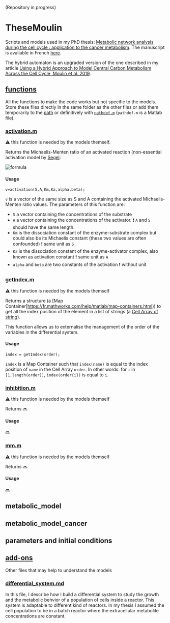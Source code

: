 (Repository in progress)
# TheseMoulin
Scripts and models used in my PhD thesis: [Metabolic network analysis during the cell cycle : application to the cancer metabolism](http://www.theses.fr/2020UPASG022). The manuscript is available in French [here](https://tel.archives-ouvertes.fr/tel-03164566).

The hybrid automaton is an upgraded version of the one described in my article [Using a Hybrid Approach to Model Central Carbon Metabolism Across the Cell Cycle, Moulin et al. 2019](https://link.springer.com/chapter/10.1007/978-3-030-28042-0_9).


## [functions](https://github.com/CcileMoul1/TheseMoulin/tree/main/functions)
All the functions to make the code works but not specific to the models. Store these files directly in the same folder as the other files or add them temporarily to the [path](https://fr.mathworks.com/help/matlab/ref/addpath.html) or definitively with [```pathdef.m```](https://fr.mathworks.com/help/matlab/ref/savepath.html) (```pathdef.m``` is a Matlab file).

### [activation.m](https://github.com/CcileMoul1/TheseMoulin/blob/main/functions/activation.m)
:warning: this function is needed by the models themself.

Returns the Michaelis-Menten ratio of an activated reaction (non-essential activation model by [Segel](https://www.google.com/search?q=ISBN+978-0-471-30309-1&client=ubuntu&hs=fOB&ei=JoaaYI2uEJuHjLsPoMi_mA0&oq=ISBN+978-0-471-30309-1&gs_lcp=Cgdnd3Mtd2l6EANQ_yhYsDdgzj1oAXAAeACAATyIAcoCkgEBNpgBAKABAaoBB2d3cy13aXrAAQE&sclient=gws-wiz&ved=0ahUKEwiN2dXL3cHwAhWbA2MBHSDkD9MQ4dUDCA4&uact=5): 

![formula](https://render.githubusercontent.com/render/math?math=\frac{(1%2B\frac{\beta{}}{\alpha{}K_a}A)S}{(1%2B\frac{1}{K_a}A)K_m%2B(1%2B\frac{1}{\alpha{}K_a}A)S})

#### Usage
```v=activation(S,A,Km,Ka,alpha,beta);```

```v``` is a vector of the same size as S and A containing the activated Michaelis-Menten ratio values.
The parameters of this function are:
* ```S``` a vector containing the concentrations of the substrate
* ```A``` a vector containing the concentrations of the activator. :exclamation: ```A``` and ```S``` should have the same length.
* ```Km``` is the dissociation constant of the enzyme-substrate complex but could also be its Michaelis constant (these two values are often confounded) :exclamation: same unit as ```S```
* ```Ka``` is the dissociation constant of the enzyme-activator complex, also known as activation constant :exclamation: same unit as ```A```
* ```alpha``` and ```beta``` are two constants of the activation :exclamation: without unit

### [getIndex.m](https://github.com/CcileMoul1/TheseMoulin/blob/main/functions/getIndex.m)
:warning: this function is needed by the models themself

Returns a structure (a [Map Container]https://fr.mathworks.com/help/matlab/map-containers.html)) to get all the index position of the element in a list of strings (a [Cell Array of string](https://fr.mathworks.com/help/matlab/matlab_prog/cell-arrays-of-strings.html)).

This function allows us to externalise the management of the order of the variables in the differential system.

#### Usage
```index = getIndex(order);```

```index``` is a Map Container such that ```index(name)``` is equal to the index position of ```name``` in the Cell Array ```order```.
In other words: for ```i``` in ```[1,length(order)]```, ```index(order{i})``` is equal to ```i```.

### [inhibition.m](https://github.com/CcileMoul1/TheseMoulin/blob/main/functions/inhibition.m)
:warning: this function is needed by the models themself

Returns :soon:

#### Usage
:soon:

### [mm.m](https://github.com/CcileMoul1/TheseMoulin/blob/main/functions/mm.m)
:warning: this function is needed by the models themself

Returns :soon:

#### Usage
:soon:

## metabolic_model

## metabolic_model_cancer

## parameters and initial conditions


## [add-ons](https://github.com/CcileMoul1/TheseMoulin/tree/main/add-ons)
Other files that may help to understand the models

### [differential_system.md](https://github.com/CcileMoul1/TheseMoulin/blob/main/add-ons/differential_system.md)
In this file, I describe how I build a differential system to study the growth and the metabolic behvior of a population of cells inside a reactor. This system is adaptable to different kind of reactors. In my thesis I assumed the cell population to be in a batch reactor where the extracellular metabolite concentrations are constant.

